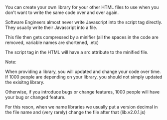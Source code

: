 You can create your own library for your other HTML files to use when you don't want to write the same code over and over again.

Software Engineers almost never write Javascript into the 
script tag directly. 
They usually write their Javascript into a file.

This file then gets compressed by a minifier 
(all the spaces in the code are removed, 
variable names are shortened, .etc)

The script tag in the HTML will have a src attribute to the
minified file.


Note:

When providing a library, you will updated and change your
code over time. If 1000 people are depending on your library,
you should not simply updated the exisitng library.

Otherwise, if you introduce bugs or change features, 1000
people will have your bug or changed feature.

For this reson, when we name libraries we usually put
a version decimal in the file name and (very rarely) 
change the file after that (lib.v2.0.1.js)
